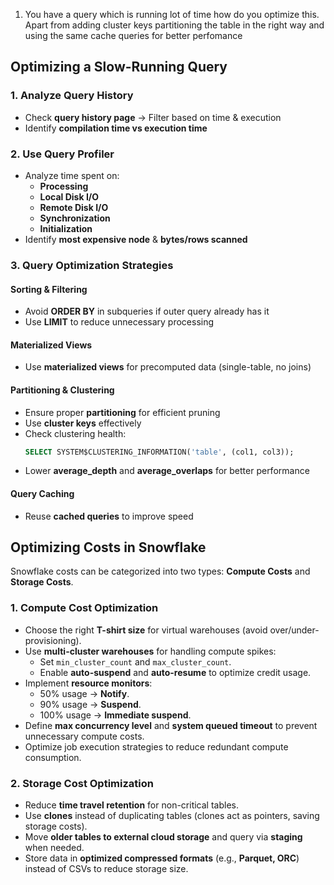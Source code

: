 1. You have a query which is running lot of time how do you optimize this.
Apart from adding cluster keys
partitioning the table in the right way
and using the same cache queries for better perfomance
## Optimizing a Slow-Running Query

### 1. Analyze Query History
- Check **query history page** → Filter based on time & execution
- Identify **compilation time vs execution time**

### 2. Use Query Profiler
- Analyze time spent on:
  - **Processing**
  - **Local Disk I/O**
  - **Remote Disk I/O**
  - **Synchronization**
  - **Initialization**
- Identify **most expensive node** & **bytes/rows scanned**

### 3. Query Optimization Strategies
#### Sorting & Filtering
- Avoid **ORDER BY** in subqueries if outer query already has it
- Use **LIMIT** to reduce unnecessary processing

#### Materialized Views
- Use **materialized views** for precomputed data (single-table, no joins)

#### Partitioning & Clustering
- Ensure proper **partitioning** for efficient pruning
- Use **cluster keys** effectively
- Check clustering health:
  ```sql
  SELECT SYSTEM$CLUSTERING_INFORMATION('table', (col1, col3));
  ```
- Lower **average_depth** and **average_overlaps** for better performance

#### Query Caching
- Reuse **cached queries** to improve speed


## Optimizing Costs in Snowflake

Snowflake costs can be categorized into two types: **Compute Costs** and **Storage Costs**.

### 1. Compute Cost Optimization
- Choose the right **T-shirt size** for virtual warehouses (avoid over/under-provisioning).
- Use **multi-cluster warehouses** for handling compute spikes:
  - Set `min_cluster_count` and `max_cluster_count`.
  - Enable **auto-suspend** and **auto-resume** to optimize credit usage.
- Implement **resource monitors**:
  - 50% usage → **Notify**.
  - 90% usage → **Suspend**.
  - 100% usage → **Immediate suspend**.
- Define **max concurrency level** and **system queued timeout** to prevent unnecessary compute costs.
- Optimize job execution strategies to reduce redundant compute consumption.

### 2. Storage Cost Optimization
- Reduce **time travel retention** for non-critical tables.
- Use **clones** instead of duplicating tables (clones act as pointers, saving storage costs).
- Move **older tables to external cloud storage** and query via **staging** when needed.
- Store data in **optimized compressed formats** (e.g., **Parquet, ORC**) instead of CSVs to reduce storage size.
